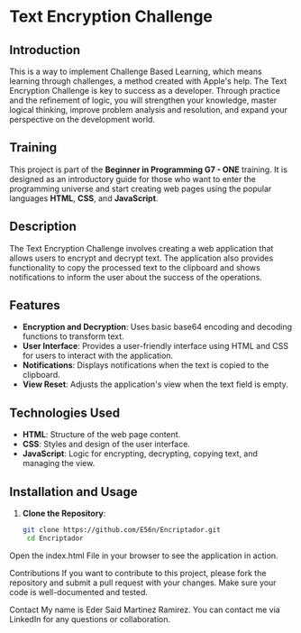 # Text Encryption Challenge

## Introduction

This is a way to implement Challenge Based Learning, which means learning through challenges, a method created with Apple's help. The Text Encryption Challenge is key to success as a developer. Through practice and the refinement of logic, you will strengthen your knowledge, master logical thinking, improve problem analysis and resolution, and expand your perspective on the development world.

## Training

This project is part of the **Beginner in Programming G7 - ONE** training. It is designed as an introductory guide for those who want to enter the programming universe and start creating web pages using the popular languages **HTML**, **CSS**, and **JavaScript**.

## Description

The Text Encryption Challenge involves creating a web application that allows users to encrypt and decrypt text. The application also provides functionality to copy the processed text to the clipboard and shows notifications to inform the user about the success of the operations.

## Features

- **Encryption and Decryption**: Uses basic base64 encoding and decoding functions to transform text.
- **User Interface**: Provides a user-friendly interface using HTML and CSS for users to interact with the application.
- **Notifications**: Displays notifications when the text is copied to the clipboard.
- **View Reset**: Adjusts the application's view when the text field is empty.

## Technologies Used

- **HTML**: Structure of the web page content.
- **CSS**: Styles and design of the user interface.
- **JavaScript**: Logic for encrypting, decrypting, copying text, and managing the view.

## Installation and Usage

1. **Clone the Repository**:
   ```bash
   git clone https://github.com/E56n/Encriptador.git
    cd Encriptador
Open the index.html File in your browser to see the application in action.

Contributions
If you want to contribute to this project, please fork the repository and submit a pull request with your changes. Make sure your code is well-documented and tested.

Contact
My name is Eder Said Martinez Ramirez. You can contact me via LinkedIn for any questions or collaboration.
